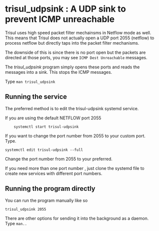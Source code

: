 # trisul\_udpsink : A UDP sink to prevent ICMP unreachable

Trisul uses high speed packet filter mechainsms in Netflow mode as well.
This means that Trisul does not actually open a UDP port 2055 (netflow)
to process netflow but directly taps into the packet filter mechanisms.

The downside of this is since there is no port open but the packets are
directed at those ports, you may see `ICMP Dest Unreachable` messages.

The *trisul\_udpsink* program simply opens these ports and reads the
messages into a sink. This stops the ICMP messages.

Type `man trisul_udpsink`

## Running the service

The preferred method is to edit the trisul-udpsink systemd service.

If you are using the default NETFLOW port 2055

```
    systemctl start trisul-udpsink
```

If you want to change the port number from 2055 to your custom port.
Type.

    systemctl edit trisul-udpsink --full

Change the port number from 2055 to your preferred.

If you need more than one port number , just clone the systemd file to
create new services with different port numbers.

## Running the program directly

You can run the program manually like so

```
trisul_udpsink 2055 
```

There are other options for sending it into the background as a daemon.
Type `man..`

